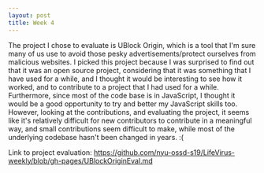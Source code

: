 ```yaml
---
layout: post
title: Week 4
---
```


The project I chose to evaluate is UBlock Origin, which is a tool that I'm sure many of us use to avoid those pesky advertisements/protect ourselves from malicious websites. I picked this project because I was surprised to find out that it was an open source project, considering that it was something that I have used for a while, and I thought it would be interesting to see how it worked, and to contribute to a project that I had used for a while. Furthermore, since most of the code base is in JavaScript, I thought it would be a good opportunity to try and better my JavaScript skills too. However, looking at the contributions, and evaluating the project, it seems like it's relatively difficult for new contributors to contribute in a meaningful way, and small contributions seem difficult to make, while most of the underlying codebase hasn't been changed in years. :(

Link to project evaluation: https://github.com/nyu-ossd-s19/LifeVirus-weekly/blob/gh-pages/UBlockOriginEval.md

